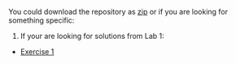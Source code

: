 You could download the repository as [zip](https://github.com/asifrasheed6/CMP321/archive/master.zip) or if you are looking for something specific:

1. If your are looking for solutions from Lab 1:
  - [Exercise 1](/Lab1/exercise1.py)
